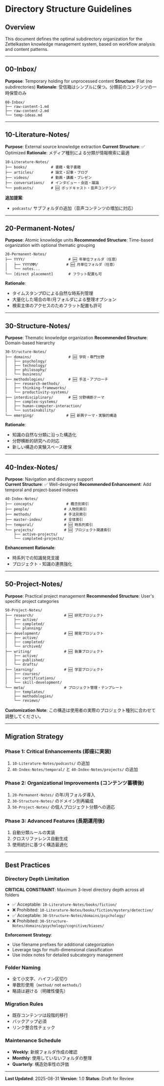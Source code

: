 # Directory Structure Guidelines

## Overview
This document defines the optimal subdirectory organization for the Zettelkasten knowledge management system, based on workflow analysis and content patterns.

---

## 00-Inbox/
**Purpose**: Temporary holding for unprocessed content
**Structure**: Flat (no subdirectories)
**Rationale**: 受信箱はシンプルに保つ。分類前のコンテンツの一時保管のみ

```
00-Inbox/
├── raw-content-1.md
├── raw-content-2.md
└── temp-ideas.md
```

---

## 10-Literature-Notes/
**Purpose**: External source knowledge extraction
**Current Structure**: ✅ Optimized
**Rationale**: メディア種別による分類が情報検索に最適

```
10-Literature-Notes/
├── books/           # 書籍・電子書籍
├── articles/        # 論文・記事・ブログ
├── videos/          # 動画・講義・プレゼン
├── conversations/   # インタビュー・会話・議論
└── podcasts/        # 🆕 ポッドキャスト・音声コンテンツ
```

**追加提案**:
- `podcasts/` サブフォルダの追加（音声コンテンツの増加に対応）

---

## 20-Permanent-Notes/
**Purpose**: Atomic knowledge units
**Recommended Structure**: Time-based organization with optional thematic grouping

```
20-Permanent-Notes/
├── YYYY/                    # 🆕 年単位フォルダ（任意）
│   ├── YYYYMM/             # 🆕 月単位フォルダ（任意）
│   └── notes...
└── [direct placement]       # フラット配置も可
```

**Rationale**: 
- タイムスタンプIDによる自然な時系列管理
- 大量化した場合の年/月フォルダによる整理オプション
- 検索主体のアクセスのためフラット配置も許可

---

## 30-Structure-Notes/
**Purpose**: Thematic knowledge organization
**Recommended Structure**: Domain-based hierarchy

```
30-Structure-Notes/
├── domains/                 # 🆕 学術・専門分野
│   ├── psychology/
│   ├── technology/
│   ├── philosophy/
│   └── business/
├── methodologies/           # 🆕 手法・アプローチ
│   ├── research-methods/
│   ├── thinking-frameworks/
│   └── productivity-systems/
├── interdisciplinary/       # 🆕 分野横断テーマ
│   ├── complex-systems/
│   ├── human-computer-interaction/
│   └── sustainability/
└── emerging/               # 🆕 新興テーマ・実験的構造
```

**Rationale**:
- 知識の自然な分類に沿った構造化
- 分野横断的研究への対応
- 新しい構造の実験スペース確保

---

## 40-Index-Notes/
**Purpose**: Navigation and discovery support  
**Current Structure**: ✅ Well-designed
**Recommended Enhancement**: Add temporal and project-based indexes

```
40-Index-Notes/
├── concepts/               # 概念別索引
├── people/                # 人物別索引  
├── methods/               # 手法別索引
├── master-index/          # 全体索引
├── temporal/              # 🆕 時系列索引
└── projects/              # 🆕 プロジェクト関連索引
    ├── active-projects/
    └── completed-projects/
```

**Enhancement Rationale**:
- 時系列での知識発見支援
- プロジェクト・知識の連携強化

---

## 50-Project-Notes/
**Purpose**: Practical project management
**Recommended Structure**: User's specific project categories

```
50-Project-Notes/
├── research/              # 🆕 研究プロジェクト
│   ├── active/
│   ├── completed/
│   └── planning/
├── development/           # 🆕 開発プロジェクト
│   ├── active/
│   ├── completed/
│   └── archived/
├── writing/               # 🆕 執筆プロジェクト
│   ├── active/
│   ├── published/
│   └── drafts/
├── learning/              # 🆕 学習プロジェクト
│   ├── courses/
│   ├── certifications/
│   └── skill-development/
└── meta/                  # プロジェクト管理・テンプレート
    ├── templates/
    ├── methodologies/
    └── reviews/
```

**Customization Note**: この構造は使用者の実際のプロジェクト種別に合わせて調整してください。

---

## Migration Strategy

### Phase 1: Critical Enhancements (即座に実装)
1. `10-Literature-Notes/podcasts/` の追加
2. `40-Index-Notes/temporal/` と `40-Index-Notes/projects/` の追加

### Phase 2: Organizational Improvements (コンテンツ蓄積後)
1. `20-Permanent-Notes/` の年/月フォルダ導入
2. `30-Structure-Notes/` のドメイン別再編成
3. `50-Project-Notes/` の個人プロジェクト分類への適応

### Phase 3: Advanced Features (長期運用後)
1. 自動分類ルールの実装
2. クロスリファレンス自動生成
3. 使用統計に基づく構造最適化

---

## Best Practices

### Directory Depth Limitation
**CRITICAL CONSTRAINT**: Maximum 3-level directory depth across all folders
- ✅ Acceptable: `10-Literature-Notes/books/fiction/`
- ❌ Prohibited: `10-Literature-Notes/books/fiction/mystery/detective/`
- ✅ Acceptable: `30-Structure-Notes/domains/psychology/`
- ❌ Prohibited: `30-Structure-Notes/domains/psychology/cognitive/biases/`

**Enforcement Strategy**:
- Use filename prefixes for additional categorization
- Leverage tags for multi-dimensional classification
- Use index notes for detailed subcategory management

### Folder Naming
- 全て小文字、ハイフン区切り
- 単数形使用（`method/` not `methods/`）
- 略語は避ける（明確性優先）

### Migration Rules
- 既存コンテンツは段階的移行
- バックアップ必須
- リンク整合性チェック

### Maintenance Schedule
- **Weekly**: 新規フォルダ作成の確認
- **Monthly**: 使用していないフォルダの整理
- **Quarterly**: 構造効率性の評価

---

**Last Updated**: 2025-08-31
**Version**: 1.0
**Status**: Draft for Review